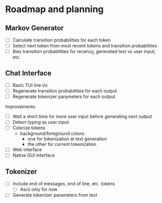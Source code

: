 # Roadmap and planning

## Markov Generator

- [ ] Calculate transition probabilities for each token
- [ ] Select next token from most recent tokens and transition probabilities
- [ ] Bias transition probabilities for recency, generated text vs user input, etc.

## Chat Interface

- [ ] Basic TUI line i/o
- [ ] Regenerate transition probabilities for each output
- [ ] Regenerate tokenizer parameters for each output

Improvements:

- [ ] Wait a short time for more user input before generating next output
- [ ] Detect typing as user input
- [ ] Colorize tokens
    - background/foreground colors:
        - one for tokenization at text generation
        - the other for current tokenization
- [ ] Web interface
- [ ] Native GUI interface

## Tokenizer

- [ ] Include end of messages, end of line, etc. tokens
    - [ ] Ascii only for now
- [ ] Generate tokenizer parameters from text
